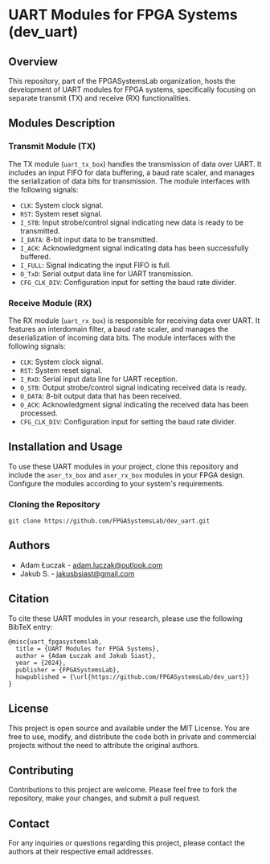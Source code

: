 
# UART Modules for FPGA Systems (dev_uart)

## Overview
This repository, part of the FPGASystemsLab organization, hosts the development of UART modules for FPGA systems, specifically focusing on separate transmit (TX) and receive (RX) functionalities.

## Modules Description
### Transmit Module (TX)
The TX module (`uart_tx_box`) handles the transmission of data over UART. It includes an input FIFO for data buffering, a baud rate scaler, and manages the serialization of data bits for transmission. The module interfaces with the following signals:
- `CLK`: System clock signal.
- `RST`: System reset signal.
- `I_STB`: Input strobe/control signal indicating new data is ready to be transmitted.
- `I_DATA`: 8-bit input data to be transmitted.
- `I_ACK`: Acknowledgment signal indicating data has been successfully buffered.
- `I_FULL`: Signal indicating the input FIFO is full.
- `O_TxD`: Serial output data line for UART transmission.
- `CFG_CLK_DIV`: Configuration input for setting the baud rate divider.

### Receive Module (RX)
The RX module (`uart_rx_box`) is responsible for receiving data over UART. It features an interdomain filter, a baud rate scaler, and manages the deserialization of incoming data bits. The module interfaces with the following signals:
- `CLK`: System clock signal.
- `RST`: System reset signal.
- `I_RxD`: Serial input data line for UART reception.
- `O_STB`: Output strobe/control signal indicating received data is ready.
- `O_DATA`: 8-bit output data that has been received.
- `O_ACK`: Acknowledgment signal indicating the received data has been processed.
- `CFG_CLK_DIV`: Configuration input for setting the baud rate divider.
## Installation and Usage
To use these UART modules in your project, clone this repository and include the `aser_tx_box` and `aser_rx_box` modules in your FPGA design. Configure the modules according to your system's requirements.

### Cloning the Repository
```
git clone https://github.com/FPGASystemsLab/dev_uart.git
```

## Authors
- Adam Łuczak - [adam.luczak@outlook.com](mailto:adam.luczak@outlook.com)
- Jakub S. - [jakusbsiast@gmail.com](mailto:jakusbsiast@gmail.com)

## Citation
To cite these UART modules in your research, please use the following BibTeX entry:
```
@misc{uart_fpgasystemslab,
  title = {UART Modules for FPGA Systems},
  author = {Adam Łuczak and Jakub Siast},
  year = {2024},
  publisher = {FPGASystemsLab},
  howpublished = {\url{https://github.com/FPGASystemsLab/dev_uart}}
}
```

## License
This project is open source and available under the MIT License. You are free to use, modify, and distribute the code both in private and commercial projects without the need to attribute the original authors.

## Contributing
Contributions to this project are welcome. Please feel free to fork the repository, make your changes, and submit a pull request.

## Contact
For any inquiries or questions regarding this project, please contact the authors at their respective email addresses.
